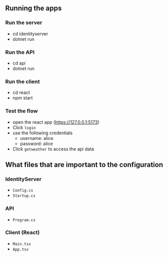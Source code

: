 
## Running the apps

### Run the server 

- cd identityserver
- dotnet run

### Run the API
- cd api
- dotnet run

### Run the client 
- cd react
- npm start

### Test the flow

- open the react app (https://127.0.0.1:5173)
- Click `login `
- use the following credentials
    - username: alice
    - password: alice
- Click `getweather` to access the api data

## What files that are important to the configuration

### IdentityServer
- `Config.cs`
- `Startup.cs`

### API
- `Program.cs`

### Client (React)
- `Main.tsx`
- `App.tsx`